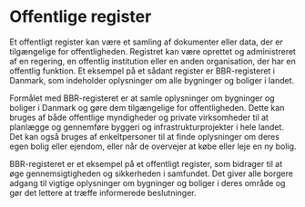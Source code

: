 # Offentlige register

Et offentligt register kan være et samling af dokumenter eller data, der er tilgængelige for offentligheden. Registret kan være oprettet og administreret af en regering, en offentlig institution eller en anden organisation, der har en offentlig funktion. Et eksempel på et sådant register er BBR-registeret i Danmark, som indeholder oplysninger om alle bygninger og boliger i landet.

Formålet med BBR-registeret er at samle oplysninger om bygninger og boliger i Danmark og gøre dem tilgængelige for offentligheden. Dette kan bruges af både offentlige myndigheder og private virksomheder til at planlægge og gennemføre byggeri og infrastrukturprojekter i hele landet. Det kan også bruges af enkeltpersoner til at finde oplysninger om deres egen bolig eller ejendom, eller når de overvejer at købe eller leje en ny bolig.

BBR-registeret er et eksempel på et offentligt register, som bidrager til at øge gennemsigtigheden og sikkerheden i samfundet. Det giver alle borgere adgang til vigtige oplysninger om bygninger og boliger i deres område og gør det lettere at træffe informerede beslutninger.
